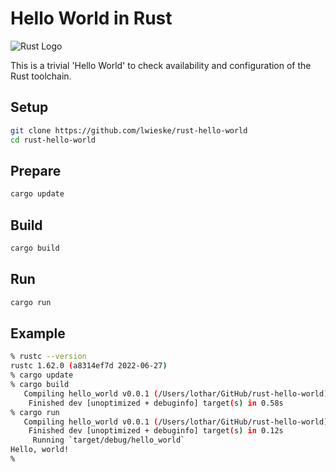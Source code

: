 # Hello World in Rust

![Rust
Logo](https://upload.wikimedia.org/wikipedia/commons/thumb/d/d5/Rust_programming_language_black_logo.svg/240px-Rust_programming_language_black_logo.svg.png)

This is a trivial 'Hello World' to check availability and configuration of the
Rust toolchain.

## Setup

```bash
git clone https://github.com/lwieske/rust-hello-world
cd rust-hello-world
```

## Prepare

```bash
cargo update
```

## Build

```bash
cargo build
```

## Run

```bash
cargo run
```

## Example

```bash
% rustc --version
rustc 1.62.0 (a8314ef7d 2022-06-27)
% cargo update
% cargo build
   Compiling hello_world v0.0.1 (/Users/lothar/GitHub/rust-hello-world)
    Finished dev [unoptimized + debuginfo] target(s) in 0.58s
% cargo run
   Compiling hello_world v0.0.1 (/Users/lothar/GitHub/rust-hello-world)
    Finished dev [unoptimized + debuginfo] target(s) in 0.12s
     Running `target/debug/hello_world`
Hello, world!
% 
```

